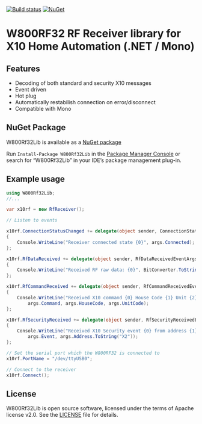 [![Build status](https://ci.appveyor.com/api/projects/status/yly4xa7o5hu7y6kb?svg=true)](https://ci.appveyor.com/project/genemars/w800rf32-lib-dotnet)
[![NuGet](https://img.shields.io/nuget/v/W800Rf32Lib.svg)](https://www.nuget.org/packages/W800Rf32Lib/)

# W800RF32 RF Receiver library for X10 Home Automation (.NET / Mono)

## Features

- Decoding of both standard and security X10 messages
- Event driven
- Hot plug
- Automatically restabilish connection on error/disconnect
- Compatible with Mono

## NuGet Package

W800Rf32Lib  is available as a [NuGet package](https://www.nuget.org/packages/W800Rf32Lib)

Run `Install-Package W800Rf32Lib` in the [Package Manager Console](http://docs.nuget.org/docs/start-here/using-the-package-manager-console) or search for “W800Rf32Lib” in your IDE’s package management plug-in.

## Example usage

```csharp
using W800Rf32Lib;
//...

var x10rf = new RfReceiver();

// Listen to events

x10rf.ConnectionStatusChanged += delegate(object sender, ConnectionStatusChangedEventArgs args)
{
    Console.WriteLine("Receiver connected state {0}", args.Connected);
};

x10rf.RfDataReceived += delegate(object sender, RfDataReceivedEventArgs args)
{
    Console.WriteLine("Received RF raw data: {0}", BitConverter.ToString(args.Data));
};

x10rf.RfCommandReceived += delegate(object sender, RfCommandReceivedEventArgs args)
{
    Console.WriteLine("Received X10 command {0} House Code {1} Unit {2}",
        args.Command, args.HouseCode, args.UnitCode);
};

x10rf.RfSecurityReceived += delegate(object sender, RfSecurityReceivedEventArgs args)
{
    Console.WriteLine("Received X10 Security event {0} from address {1}",
        args.Event, args.Address.ToString("X2"));
};

// Set the serial port which the W800RF32 is connected to
x10rf.PortName = "/dev/ttyUSB0";

// Connect to the receiver
x10rf.Connect();
```

## License

W800Rf32Lib is open source software, licensed under the terms of Apache license v2.0. See the [LICENSE](LICENSE) file for details.
